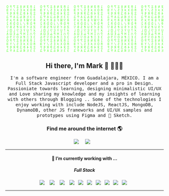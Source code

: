 [![Matrix SVG](https://raw.githubusercontent.com/markhkr/markhkr/master/matrix.svg)](https://cyk.mx)

<!-- # 👀 Hi stranger! 👋🏻 -->

<h2 align='center'> Hi there, I'm Mark 👋 🧑🏻‍💻 </h2>

<p align="center">
  <samp> I'm a software engineer from Guadalajara, MÉXICO. I am a Full Stack Javascript developer and a pro in Design. Passioniate towards learning, designing minimalistic UI/UX and Love sharing my knowledge and my insights of learning with others through Blogging .. Some of the technologies I enjoy working with include NodeJS, ReactJS, MongoDB, DynamoDB, other JS frameworks and UI/UX samples and prototypes using Figma and 💎 Sketch.
  </samp>
  <br>
</p>

<h3 align='center'>Find me around the internet 🌎 </h3>

<p align='center'>
  <a href="https://www.linkedin.com/in/markhkr/"><img src="https://img.shields.io/badge/linkedin-%230077B5.svg?&style=for-the-badge&logo=linkedin&logoColor=white" /></a>&nbsp;&nbsp;&nbsp;&nbsp;
  <a href="mailto:markhkr@outlook.com?subject=Hi%20Mark"><img src="https://img.shields.io/badge/gmail-%23D14836.svg?&style=for-the-badge&logo=gmail&logoColor=white" /></a>&nbsp;&nbsp;&nbsp;&nbsp;
</p>

<hr>
<h4 align='center'> 🔭   I’m currently working with ...</h4>

<h5 align='center'> Full Stack</h5>
<p align='center'>
  <img src="https://img.shields.io/badge/React.js%20-%2361DAFB.svg?&style=for-the-badge&logo=react&logoColor=white" />&nbsp;&nbsp;&nbsp;
  <img src="https://img.shields.io/badge/Vue.js%20-%234FC08D.svg?&style=for-the-badge&logo=vue.js&logoColor=white" />&nbsp;&nbsp;&nbsp;
  <img src="https://img.shields.io/badge/node.js%20-%23339933.svg?&style=for-the-badge&logo=node.js&logoColor=white" />&nbsp;&nbsp;&nbsp;
  <img src="https://img.shields.io/badge/html5%20-%23e34f26.svg?&style=for-the-badge&logo=html5&logoColor=white" />&nbsp;&nbsp;
  <img src="https://img.shields.io/badge/css3%20-%231572B6.svg?&style=for-the-badge&logo=css3&logoColor=white" />&nbsp;&nbsp;
  <img src="https://img.shields.io/badge/javascript%20-%23F7DF1E.svg?&style=for-the-badge&logo=javascript&logoColor=white" />&nbsp;&nbsp;
  <img src="https://img.shields.io/badge/figma%20-%231572B6.svg?&style=for-the-badge&logo=figma&logoColor=white" />&nbsp;&nbsp;
  <img src="https://img.shields.io/badge/AWS%20-%23232F3E.svg?&style=for-the-badge&logo=amazon-aws&logoColor=white" />&nbsp;&nbsp;
  <img src="https://img.shields.io/badge/Serverless%20-%23FD5750.svg?&style=for-the-badge&logo=serverless&logoColor=white" />&nbsp;&nbsp;
  <img src="https://img.shields.io/badge/MongoDB%20-%2347A248.svg?&style=for-the-badge&logo=mongodb&logoColor=white" />&nbsp;&nbsp;
</p>
<hr>
